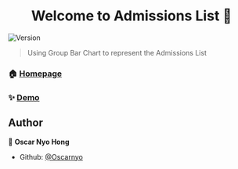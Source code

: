 <h1 align="center">Welcome to Admissions List 👋</h1>
<p>
  <img alt="Version" src="https://img.shields.io/badge/version-1-blue.svg?cacheSeconds=2592000" />
</p>

> Using Group Bar Chart to represent the Admissions List

### 🏠 [Homepage](https://github.com/Oscarnyo/Addmissions-list)

### ✨ [Demo](https://oscarnyo.github.io/Addmissions-list/)

## Author

👤 **Oscar Nyo Hong**

* Github: [@Oscarnyo](https://github.com/Oscarnyo)